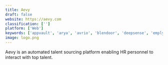 ```yaml
---
title: Aevy
draft: false 
website: https://aevy.com
classification: ['']
platform: ['Web']
keywords: ['appvault', 'arya', 'avrio', 'blendoor', 'deepsense', 'emply', 'gild', 'jobstheword', 'journey', 'koru', 'kriya', 'onrecruit', 'swooptalent', 'talent_clue', 'teachermatch_360', 'upscored', 'weirdly', 'wonderkind', 'entelo']
image: logo.png
---
```

Aevy is an automated talent sourcing platform enabling HR personnel to interact with top talent.